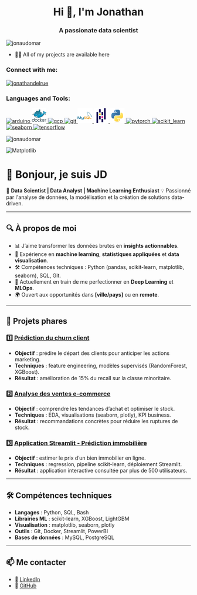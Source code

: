 <!--
**jonaudomar/jonaudomar** is a ✨ _special_ ✨ repository because its `README.md` (this file) appears on your GitHub profile.

Here are some ideas to get you started:

- 🔭 I’m currently working on ...
- 🌱 I’m currently learning ...
- 👯 I’m looking to collaborate on ...
- 🤔 I’m looking for help with ...
- 💬 Ask me about ...
- 📫 How to reach me: ...
- 😄 Pronouns: ...
- ⚡ Fun fact: ...
-->


<h1 align="center">Hi 👋, I'm Jonathan</h1>
<h3 align="center">A passionate data scientist</h3>

<p align="left"> <img src="https://komarev.com/ghpvc/?username=jonaudomar&label=Profile%20views&color=0e75b6&style=flat" alt="jonaudomar" /> </p>

- 👨‍💻 All of my projects are available here

<h3 align="left">Connect with me:</h3>
<p align="left">
<a href="https://linkedin.com/in/jonathandelrue" target="blank"><img align="center" src="https://raw.githubusercontent.com/rahuldkjain/github-profile-readme-generator/master/src/images/icons/Social/linked-in-alt.svg" alt="jonathandelrue" height="30" width="40" /></a>
</p>

<h3 align="left">Languages and Tools:</h3>
<p align="left"> <a href="https://www.arduino.cc/" target="_blank" rel="noreferrer"> <img src="https://cdn.worldvectorlogo.com/logos/arduino-1.svg" alt="arduino" width="40" height="40"/> </a> <a href="https://www.docker.com/" target="_blank" rel="noreferrer"> <img src="https://raw.githubusercontent.com/devicons/devicon/master/icons/docker/docker-original-wordmark.svg" alt="docker" width="40" height="40"/> </a> <a href="https://cloud.google.com" target="_blank" rel="noreferrer"> <img src="https://www.vectorlogo.zone/logos/google_cloud/google_cloud-icon.svg" alt="gcp" width="40" height="40"/> </a> <a href="https://git-scm.com/" target="_blank" rel="noreferrer"> <img src="https://www.vectorlogo.zone/logos/git-scm/git-scm-icon.svg" alt="git" width="40" height="40"/> </a> <a href="https://www.mysql.com/" target="_blank" rel="noreferrer"> <img src="https://raw.githubusercontent.com/devicons/devicon/master/icons/mysql/mysql-original-wordmark.svg" alt="mysql" width="40" height="40"/> </a> <a href="https://pandas.pydata.org/" target="_blank" rel="noreferrer"> <img src="https://raw.githubusercontent.com/devicons/devicon/2ae2a900d2f041da66e950e4d48052658d850630/icons/pandas/pandas-original.svg" alt="pandas" width="40" height="40"/> </a> <a href="https://www.python.org" target="_blank" rel="noreferrer"> <img src="https://raw.githubusercontent.com/devicons/devicon/master/icons/python/python-original.svg" alt="python" width="40" height="40"/> </a> <a href="https://pytorch.org/" target="_blank" rel="noreferrer"> <img src="https://www.vectorlogo.zone/logos/pytorch/pytorch-icon.svg" alt="pytorch" width="40" height="40"/> </a> <a href="https://scikit-learn.org/" target="_blank" rel="noreferrer"> <img src="https://upload.wikimedia.org/wikipedia/commons/0/05/Scikit_learn_logo_small.svg" alt="scikit_learn" width="40" height="40"/> </a> <a href="https://seaborn.pydata.org/" target="_blank" rel="noreferrer"> <img src="https://seaborn.pydata.org/_images/logo-mark-lightbg.svg" alt="seaborn" width="40" height="40"/> </a> <a href="https://www.tensorflow.org" target="_blank" rel="noreferrer"> <img src="https://www.vectorlogo.zone/logos/tensorflow/tensorflow-icon.svg" alt="tensorflow" width="40" height="40"/> </a> </p>

<p><img align="center" src="https://github-readme-streak-stats.herokuapp.com/?user=jonaudomar&" alt="jonaudomar" /></p>




<img src="https://cdn.jsdelivr.net/gh/devicons/devicon@latest/icons/matplotlib/matplotlib-original.svg" alt="Matplotlib" width="40" height="40" />






# 👋 Bonjour, je suis JD

🎯 **Data Scientist | Data Analyst | Machine Learning Enthusiast**
💡 Passionné par l'analyse de données, la modélisation et la création de solutions data-driven.

---

## 🔍 À propos de moi
- 📊 J’aime transformer les données brutes en **insights actionnables**.
- 🤖 Expérience en **machine learning**, **statistiques appliquées** et **data visualisation**.
- 🛠 Compétences techniques : Python (pandas, scikit-learn, matplotlib, seaborn), SQL, Git.
- 🌱 Actuellement en train de me perfectionner en **Deep Learning** et **MLOps**.
- 🌍 Ouvert aux opportunités dans **[ville/pays]** ou en **remote**.

---

## 📌 Projets phares

### 1️⃣ [Prédiction du churn client](https://github.com/monprofil/churn-prediction)
- **Objectif** : prédire le départ des clients pour anticiper les actions marketing.
- **Techniques** : feature engineering, modèles supervisés (RandomForest, XGBoost).
- **Résultat** : amélioration de 15% du recall sur la classe minoritaire.

### 2️⃣ [Analyse des ventes e-commerce](https://github.com/monprofil/ecommerce-sales-analysis)
- **Objectif** : comprendre les tendances d’achat et optimiser le stock.
- **Techniques** : EDA, visualisations (seaborn, plotly), KPI business.
- **Résultat** : recommandations concrètes pour réduire les ruptures de stock.

### 3️⃣ [Application Streamlit - Prédiction immobilière](https://github.com/monprofil/real-estate-predictor)
- **Objectif** : estimer le prix d’un bien immobilier en ligne.
- **Techniques** : regression, pipeline scikit-learn, déploiement Streamlit.
- **Résultat** : application interactive consultée par plus de 500 utilisateurs.

---

## 🛠 Compétences techniques
- **Langages** : Python, SQL, Bash
- **Librairies ML** : scikit-learn, XGBoost, LightGBM
- **Visualisation** : matplotlib, seaborn, plotly
- **Outils** : Git, Docker, Streamlit, PowerBI
- **Bases de données** : MySQL, PostgreSQL

---

## 📫 Me contacter
- 🔗 [LinkedIn](https://www.linkedin.com/in/jonathandelrue)
- 🐙 [GitHub](https://github.com/jonaudomar)
